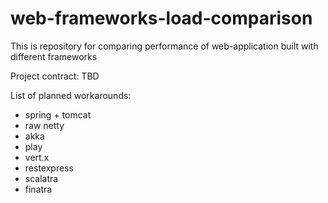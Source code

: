 web-frameworks-load-comparison
=======
This is repository for comparing performance of web-application built with different frameworks


Project contract:
TBD


List of planned workarounds:
* spring + tomcat
* raw netty
* akka
* play
* vert.x
* restexpress
* scalatra
* finatra

